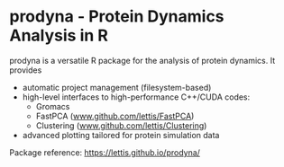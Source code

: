 # prodyna - Protein Dynamics Analysis in R

prodyna is a versatile R package for the analysis of protein dynamics.
It provides
* automatic project management (filesystem-based)
* high-level interfaces to high-performance C++/CUDA codes:
    + Gromacs
    + FastPCA (www.github.com/lettis/FastPCA)
    + Clustering (www.github.com/lettis/Clustering)
* advanced plotting tailored for protein simulation data


Package reference: https://lettis.github.io/prodyna/

